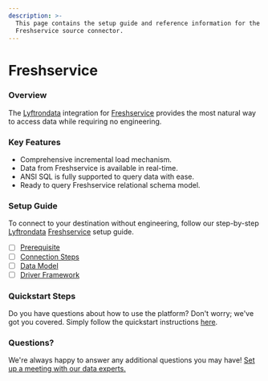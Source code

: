 ```yaml
---
description: >-
  This page contains the setup guide and reference information for the
  Freshservice source connector.
---
```


# Freshservice

### Overview

The [Lyftrondata](https://www.lyftrondata.com/) integration for [Freshservice](https://www.lyftrondata.com/integration/business-analytics/freshservice/) provides the most natural way to access data while requiring no engineering.

### Key Features

* Comprehensive incremental load mechanism.
* Data from Freshservice is available in real-time.
* ANSI SQL is fully supported to query data with ease.
* Ready to query Freshservice relational schema model.

### Setup Guide

To connect to your destination without engineering, follow our step-by-step [Lyftrondata](https://www.lyftrondata.com/) [Freshservice](https://www.lyftrondata.com/integration/business-analytics/freshservice/) setup guide.

* [ ] [Prerequisite](prerequisite.md)
* [ ] [Connection Steps](connection-steps.md)
* [ ] [Data Model](data-model/erd.md)
* [ ] [Driver Framework](driver-framework/)

### Quickstart Steps

Do you have questions about how to use the platform? Don't worry; we've got you covered. Simply follow the quickstart instructions [here](../../).

### Questions? <a href="#questions" id="questions"></a>

We're always happy to answer any additional questions you may have! [Set up a meeting with our data experts.](https://www.lyftrondata.com/book-a-meeting/)
